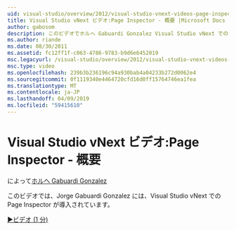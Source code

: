 ```yaml
---
uid: visual-studio/overview/2012/visual-studio-vnext-videos-page-inspector-introduction
title: Visual Studio vNext ビデオ:Page Inspector - 概要 |Microsoft Docs
author: gabosom
description: このビデオでホルヘ Gabuardi Gonzalez Visual Studio vNext での Page Inspector が導入されています
ms.author: riande
ms.date: 08/30/2011
ms.assetid: fc12ff1f-c063-4786-9783-b9d6e6452019
msc.legacyurl: /visual-studio/overview/2012/visual-studio-vnext-videos-page-inspector-introduction
msc.type: video
ms.openlocfilehash: 239b3b236196c94a930bab4a04233b272d0062e4
ms.sourcegitcommit: 0f1119340e4464720cfd16d0ff15764746ea1fea
ms.translationtype: MT
ms.contentlocale: ja-JP
ms.lasthandoff: 04/09/2019
ms.locfileid: "59415610"
---
```

# <a name="visual-studio-vnext-videos-page-inspector---introduction"></a>Visual Studio vNext ビデオ:Page Inspector - 概要

によって[ホルヘ Gabuardi Gonzalez](https://github.com/gabosom)

このビデオでは、Jorge Gabuardi Gonzalez には、Visual Studio vNext での Page Inspector が導入されています。

[&#9654;ビデオ (1 分)](https://channel9.msdn.com/Blogs/ASP-NET-Site-Videos/visual-studio-vnext-videos-page-inspector-introduction)
